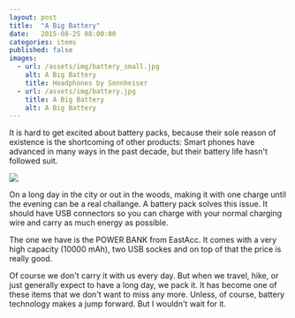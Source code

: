 ```yaml
---
layout: post
title:  "A Big Battery"
date:   2015-08-25 08:00:00
categories: items
published: false
images:
  - url: /assets/img/battery_small.jpg
    alt: A Big Battery
    title: Headphones by Sennheiser
  - url: /assets/img/battery.jpg
    title: A Big Battery
    alt: A Big Battery
---
```


It is hard to get excited about battery packs, because their sole reason of existence is the shortcoming of other products: Smart phones have advanced in many ways in the past decade, but their battery life hasn't followed suit.

<div class="post-image-wrapper">
  <img class="post-image image-responsive" src="{{ site.baseurl }}{{ page.images[1].url }}">
</div>

On a long day in the city or out in the woods, making it with one charge until the evening can be a real challange. A battery pack solves this issue. It should have USB connectors so you can charge with your normal charging wire and carry as much energy as possible.

The one we have is the POWER BANK from EastAcc. It comes with a very high capacity (10000 mAh), two USB sockes and on top of that the price is really good.

Of course we don't carry it with us every day. But when we travel, hike, or just generally expect to have a long day, we pack it. It has become one of these items that we don't want to miss any more. Unless, of course, battery technology makes a jump forward. But I wouldn't wait for it.
